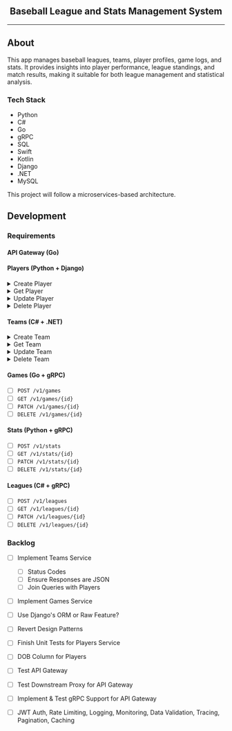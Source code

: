 <div align="center">
    <h2>Baseball League and Stats Management System</h2>
</div>

<hr />

## About

This app manages baseball leagues, teams, player profiles, game logs, and stats.
It provides insights into player performance, league standings, and match results, making it suitable for both league management and statistical analysis.

### Tech Stack

- Python
- C#
- Go
- gRPC
- SQL
- Swift
- Kotlin
- Django
- .NET
- MySQL

This project will follow a microservices-based architecture.

## Development

### Requirements

#### API Gateway (Go)

#### Players (Python + Django)

<details>
    <summary>Create Player</summary>

```bash
curl -i -X POST http://localhost:8080/v1/players \
    -H 'Content-Type: application/json' \
    -d '{
            "name": "Michael Yi",
            "age": 19,
            "height": "5\u0027 10\"",
            "weight": 140,
            "position": "Shortstop",
            "teamId": 1
    }'
```

</details>

<details>
    <summary>Get Player</summary>

```bash
curl -i http://localhost:8080/v1/players/<id>
```

</details>

<details>
    <summary>Update Player</summary>

```bash
curl -i -X PATCH http://localhost:8080/v1/players/<id> \
    -H 'Content-Type: application/json' \
    -d '{
            "name": "Michael Yi",
            "age": 19,
            "height": "5\u0027 10\"",
            "weight": 140,
            "position": "Shortstop",
            "teamId": 1
    }'
```

</details>

<details>
    <summary>Delete Player</summary>

```bash
curl -i -X DELETE http://localhost:8080/v1/players/<id>
```

</details>

#### Teams (C# + .NET)

<details>
    <summary>Create Team</summary>

```bash
curl -i -X POST http://localhost:8080/v1/teams \
    -H 'Content-Type: application/json' \
    -d '{
        "name": "Los Angeles Dodgers",
        "leagueId": 1
    }'
```

</details>

<details>
    <summary>Get Team</summary>

```bash
curl -i http://localhost:8080/v1/teams/<id>
```

</details>

<details>
    <summary>Update Team</summary>

```bash
curl -i -X PATCH http://localhost:8080/v1/teams/<id> \
    -H 'Content-Type: application/json' \
    -d '{
        "name": "New York Yankees",
        "leagueId": 2
    }'
```

</details>

<details>
    <summary>Delete Team</summary>

```bash
curl -i -X DELETE http://localhost:8080/v1/teams/<id>
```

</details>

#### Games (Go + gRPC)
- [ ] `POST /v1/games`
- [ ] `GET /v1/games/{id}`
- [ ] `PATCH /v1/games/{id}`
- [ ] `DELETE /v1/games/{id}`

#### Stats (Python + gRPC)
- [ ] `POST /v1/stats`
- [ ] `GET /v1/stats/{id}`
- [ ] `PATCH /v1/stats/{id}`
- [ ] `DELETE /v1/stats/{id}`

#### Leagues (C# + gRPC)
- [ ] `POST /v1/leagues`
- [ ] `GET /v1/leagues/{id}`
- [ ] `PATCH /v1/leagues/{id}`
- [ ] `DELETE /v1/leagues/{id}`

### Backlog
- [ ] Implement Teams Service
    - [ ] Status Codes
    - [ ] Ensure Responses are JSON 
    - [ ] Join Queries with Players
- [ ] Implement Games Service
- [ ] Use Django's ORM or Raw Feature?
- [ ] Revert Design Patterns
- [ ] Finish Unit Tests for Players Service
- [ ] DOB Column for Players
- [ ] Test API Gateway
- [ ] Test Downstream Proxy for API Gateway
- [ ] Implement & Test gRPC Support for API Gateway
- [ ] JWT Auth, Rate Limiting, Logging, Monitoring, Data Validation, Tracing, Pagination, Caching

